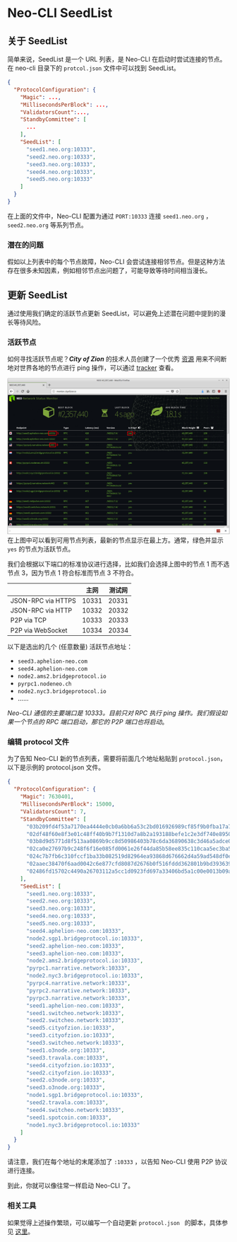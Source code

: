 # Neo-CLI SeedList

## 关于 SeedList
简单来说，SeedList 是一个 URL 列表，是 Neo-CLI 在启动时尝试连接的节点。在 neo-cli 目录下的 `protcol.json` 文件中可以找到 SeedList。

```json
{
  "ProtocolConfiguration": {
    "Magic": ...,
    "MillisecondsPerBlock": ...,
    "ValidatorsCount":...,
    "StandbyCommittee": [
      ...
    ],
    "SeedList": [
      "seed1.neo.org:10333",
      "seed2.neo.org:10333",
      "seed3.neo.org:10333",
      "seed4.neo.org:10333",
      "seed5.neo.org:10333"
    ]
  }
}
```
在上面的文件中，Neo-CLI 配置为通过 `PORT:10333` 连接 `seed1.neo.org` ，`seed2.neo.org` 等系列节点。

### 潜在的问题
假如以上列表中的每个节点故障，Neo-CLI 会尝试连接相邻节点。但是这种方法存在很多未知因素，例如相邻节点出问题了，可能导致等待时间相当漫长。

## 更新 SeedList
通过使用我们确定的活跃节点更新 SeedList，可以避免上述潜在问题中提到的漫长等待风险。

### 活跃节点
如何寻找活跃节点呢？***City of Zion*** 的技术人员创建了一个优秀 [资源](https://github.com/CityOfZion/neo-mon) 用来不间断地对世界各地的节点进行 ping 操作，可以通过 [tracker](http://monitor.cityofzion.io/) 查看。

![seedlist](../../assets/seedlist.png)
在上图中可以看到可用节点列表，最新的节点显示在最上方。通常，绿色并显示  `yes` 的节点为活跃节点。

我们会根据以下端口的标准协议进行选择，比如我们会选择上图中的节点 1 而不选节点 3，因为节点 1 符合标准而节点 3 不符合。

|                    | 主网 | 测试网 |
| ------------------ | ------------ | ------------- |
| JSON-RPC via HTTPS | 10331        | 20331         |
| JSON-RPC via HTTP  | 10332        | 20332         |
| P2P via TCP        | 10333        | 20333         |
| P2P via WebSocket  | 10334        | 20334         |

以下是选出的几个 (任意数量) 活跃节点地址：

- `seed3.aphelion-neo.com`
- `seed4.aphelion-neo.com`
- `node2.ams2.bridgeprotocol.io`
- `pyrpc1.nodeneo.ch`
- `node2.nyc3.bridgeprotocol.io`
- ……

*Neo-CLI 通信的主要端口是 10333。目前只对 RPC 执行 ping 操作。我们假设如果一个节点的 RPC 端口启动，那它的 P2P 端口也将启动*。


### 编辑 protocol 文件
为了告知 Neo-CLI 新的节点列表，需要将前面几个地址粘贴到 `protocol.json`，以下是示例的 protocol.json 文件。

```json
{
  "ProtocolConfiguration": {
    "Magic": 7630401,
    "MillisecondsPerBlock": 15000,
    "ValidatorsCount": 7,
    "StandbyCommittee": [
      "03b209fd4f53a7170ea4444e0cb0a6bb6a53c2bd016926989cf85f9b0fba17a70c",
      "02df48f60e8f3e01c48ff40b9b7f1310d7a8b2a193188befe1c2e3df740e895093",
      "03b8d9d5771d8f513aa0869b9cc8d50986403b78c6da36890638c3d46a5adce04a",
      "02ca0e27697b9c248f6f16e085fd0061e26f44da85b58ee835c110caa5ec3ba554",
      "024c7b7fb6c310fccf1ba33b082519d82964ea93868d676662d4a59ad548df0e7d",
      "02aaec38470f6aad0042c6e877cfd8087d2676b0f516fddd362801b9bd3936399e",
      "02486fd15702c4490a26703112a5cc1d0923fd697a33406bd5a1c00e0013b09a70"
    ],
    "SeedList": [
      "seed1.neo.org:10333",
      "seed2.neo.org:10333",
      "seed3.neo.org:10333",
      "seed4.neo.org:10333",
      "seed5.neo.org:10333",
      "seed4.aphelion-neo.com:10333",
      "node2.sgp1.bridgeprotocol.io:10333",
      "seed2.aphelion-neo.com:10333",
      "seed3.aphelion-neo.com:10333",
      "node2.ams2.bridgeprotocol.io:10333",
      "pyrpc1.narrative.network:10333",
      "node2.nyc3.bridgeprotocol.io:10333",
      "pyrpc4.narrative.network:10333",
      "pyrpc2.narrative.network:10333",
      "pyrpc3.narrative.network:10333",
      "seed1.aphelion-neo.com:10333",
      "seed1.switcheo.network:10333",
      "seed2.switcheo.network:10333",
      "seed5.cityofzion.io:10333",
      "seed3.cityofzion.io:10333",
      "seed3.switcheo.network:10333",
      "seed1.o3node.org:10333",
      "seed3.travala.com:10333",
      "seed4.cityofzion.io:10333",
      "seed2.cityofzion.io:10333",
      "seed2.o3node.org:10333",
      "seed3.o3node.org:10333",
      "node1.sgp1.bridgeprotocol.io:10333",
      "seed2.travala.com:10333",
      "seed4.switcheo.network:10333",
      "seed1.spotcoin.com:10333",
      "node1.nyc3.bridgeprotocol.io:10333"
    ]   
  }
}
```

请注意，我们在每个地址的末尾添加了 `:10333` ，以告知 Neo-CLI 使用 P2P 协议进行连接。

到此，你就可以像往常一样启动 Neo-CLI 了。

### 相关工具
如果觉得上述操作繁琐，可以编写一个自动更新 `protocol.json ` 的脚本，具体参见 [这里](https://github.com/HandsomeJeff/neo-cli-protocol-maker)。
